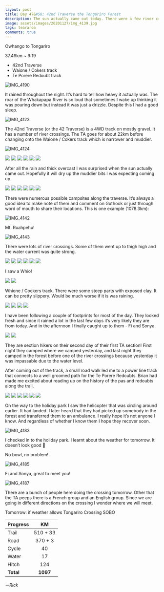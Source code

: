 ```yaml
---
layout: post
title: Day 47&#58; 42nd Traverse the Tongariro Forest
description: The sun actually came out today. There were a few river crossings, each more difficult than the last
image: assets/images/20201127/img_4139.jpg
tags: teararoa
comments: true
---
```


Owhango to Tongariro

37.49km ~ 9:19

- 42nd Traverse
- Waione / Cokers track
- Te Porere Redoubt track

![IMG_4190](/assets/images/20201127/img_4190.jpg)

It rained throughout the night. It’s hard to tell how heavy it actually was. The roar of the Whakapapa River is so loud that sometimes I wake up thinking it was pouring down but instead it was just a drizzle. Despite this I had a good sleep. 

![IMG_4123](/assets/images/20201127/img_4123.jpg)

The 42nd Traverse (or the 42 Traverse) is a 4WD track on mostly gravel. It has a number of river crossings. The TA goes for about 22km before changing onto the Waione / Cokers track which is narrower and muddier.

![IMG_4124](/assets/images/20201127/img_4124.jpg)

<div class="gallery" data-columns="2">
  <img src="/assets/images/20201127/img_4127.jpg">
  <img src="/assets/images/20201127/img_4128.jpg">
  <img src="/assets/images/20201127/img_4129.jpg">
  <img src="/assets/images/20201127/img_4130.jpg">
  <img src="/assets/images/20201127/img_4131.jpg">
  <img src="/assets/images/20201127/img_4132.jpg">
</div>

After all the rain and thick overcast I was surprised when the sun actually came out. Hopefully it will dry up the muddier bits I was expecting coming up. 

<div class="gallery" data-columns="2">
  <img src="/assets/images/20201127/img_4133.jpg">
  <img src="/assets/images/20201127/img_4134.jpg">
  <img src="/assets/images/20201127/img_4137.jpg">
  <img src="/assets/images/20201127/img_4138.jpg">
  <img src="/assets/images/20201127/img_4139.jpg">
  <img src="/assets/images/20201127/img_4141.jpg">
</div>

There were numerous possible campsites along the traverse. It’s always a good idea to make note of them and comment on Guthook or just through word of mouth to share their locations. This is one example (1078.3km):

![IMG_4142](/assets/images/20201127/img_4142.jpg)

Mt. Ruahpehu!

![IMG_4143](/assets/images/20201127/img_4143.jpg)

There were lots of river crossings. Some of them went up to thigh high and the water current was quite strong. 

<div class="gallery" data-columns="2">
  <img src="/assets/images/20201127/img_4146.jpg">
  <img src="/assets/images/20201127/img_4147.jpg">
  <img src="/assets/images/20201127/img_4149.jpg">
  <img src="/assets/images/20201127/img_4152.jpg">
  <img src="/assets/images/20201127/img_4153.jpg">
  <img src="/assets/images/20201127/img_4154.jpg">
</div>

I saw a Whio!

<div class="gallery" data-columns="2">
  <img src="/assets/images/20201127/img_4155.jpg">
  <img src="/assets/images/20201127/img_4158.jpg">
</div>

Whione / Cockers track. There were some steep parts with exposed clay. It can be pretty slippery. Would be much worse if it is was raining. 

<div class="gallery" data-columns="2">
  <img src="/assets/images/20201127/img_4150.jpg">
  <img src="/assets/images/20201127/img_4151.jpg">
  <img src="/assets/images/20201127/img_4163.jpg">
  <img src="/assets/images/20201127/img_4165.jpg">
</div>

I have been following a couple of footprints for most of the day. They looked fresh and since it rained a lot in the last few days it’s very likely they are from today. And in the afternoon I finally caught up to them - Fi and Sonya.

<div class="gallery" data-columns="2">
  <img src="/assets/images/20201127/img_4168.jpg">
  <img src="/assets/images/20201127/img_4169.jpg">
</div>

They are section hikers on their second day of their first TA section! First night they camped where we camped yesterday, and last night they camped in the forest before one of the river crossings because yesterday it was impassable due to the water level. 

After coming out of the track, a small road walk led me to a power line track that connects to a well groomed path for the Te Porere Redoubts. Brian had made me excited about reading up on the history of the pas and redoubts along the trail.

<div class="gallery" data-columns="2">
  <img src="/assets/images/20201127/img_4174.jpg">
  <img src="/assets/images/20201127/img_4175.jpg">
  <img src="/assets/images/20201127/img_4176.jpg">
  <img src="/assets/images/20201127/img_4178.jpg">
  <img src="/assets/images/20201127/img_4179.jpg">
  <img src="/assets/images/20201127/img_4180.jpg">
</div>

On the way to the holiday park I saw the helicopter that was circling around earlier. It had landed. I later heard that they had picked up somebody in the forest and transferred them to an ambulance. I really hope it’s not anyone I know. And regardless of whether I know them I hope they recover soon. 

![IMG_4183](/assets/images/20201127/img_4183.jpg)

I checked in to the holiday park. I learnt about the weather for tomorrow. It doesn’t look good 🤨

No bowl, no problem!

![IMG_4185](/assets/images/20201127/img_4185.jpg)

Fi and Sonya, great to meet you!

![IMG_4187](/assets/images/20201127/img_4187.jpg)

There are a bunch of people here doing the crossing tomorrow. Other that the TA peeps there is a French group and an English group. Since we are going in different directions on the crossing I wonder where we will meet.

Tomorrow: if weather allows Tongariro Crossing SOBO


| Progress | KM |
| ---- |:----:|
| Trail | 510 + 33 |
| Road | 370 + 3 |
| Cycle | 40 |
| Water | 17 |
| Hitch | 124 |
| **Total** | **1097** |



－_Rick_